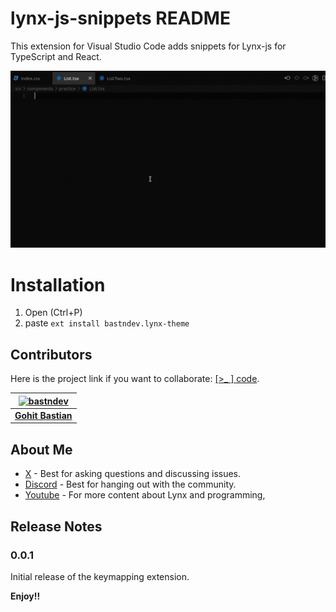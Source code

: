 # lynx-js-snippets README
This extension for Visual Studio Code adds snippets for Lynx-js for TypeScript and React.

![Use Extension](images/use-snippets.gif)

# Installation
1. Open (Ctrl+P)
2. paste `ext install bastndev.lynx-theme`


## Contributors

Here is the project link if you want to collaborate: [[>_ ] code](https://github.com/bastndev/Lynx-keymap).

| [![bastndev](https://github.com/bastndev.png?size=100)](https://github.com/bastndev)      |
|:----------------------------------------------------------------------------------------: |
| **[Gohit Bastian](https://github.com/bastndev)**                                          |


## About Me

* [X](https://twitter.com/bastndev) - Best for asking questions and discussing issues.
* [Discord](https://discord.com/invite/bgzvzP6aZH) - Best for hanging out with the community.
* [Youtube](https://www.youtube.com/@bastndev) - For more content about Lynx and programming,

## Release Notes

### 0.0.1

Initial release of the keymapping extension.

**Enjoy!!**